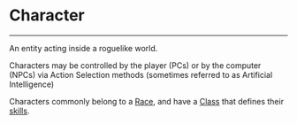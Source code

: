 # Character

---

An entity acting inside a roguelike world.  

Characters may be controlled by the player (PCs) or by the computer (NPCs) via Action Selection methods (sometimes referred to as Artificial Intelligence)  

Characters commonly belong to a [Race](race.md), and have a [Class](class.md) that defines their [skills](skill.md).
